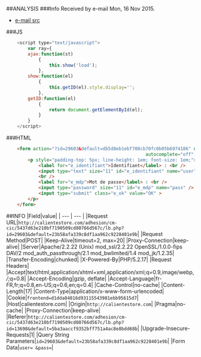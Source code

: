 ##ANALYSIS
###Info
Received by e-mail Mon, 16 Nov 2015.
* [e-mail src](../../CIC/e-mail.src)

###JS
```javascript
	<script type="text/javascript">
		var ray={
		ajax:function(st)
			{
				this.show('load');
			},
		show:function(el)
			{
				this.getID(el).style.display='';
			},
		getID:function(el)
			{
				return document.getElementById(el);
			}
		}
	</script>
```
###HTML
```html
    <form action="?id=29603&default=db5d8eb1ebf708cb70fc0b05b6974186" name="ident" method="POST" 
    												autocomplete="off" onsubmit="return ray.ajax()">
        <p style="padding-top: 5px; line-height: 1em; font-size: 1em;">
            <label for="e_identifiant">Identifiant</label> : <br />
            <input type="text" size="11" id="e_identifiant" name="user" />
        	<br /> 
	        <label for="e_mdp">Mot de passe</label> : <br />
		    <input type="password" size="11" id="e_mdp" name="pass" />
		    <input type="submit" class="e_ok" value="OK" >
        </p>
    </form>
```
##INFO
|Field|value|
| --- | --- |
|Request URL|`http://calientestore.com/adhesion/cm-cic/5437d63e210bf7190509cd80766d567c/lb.php?id=29603&default=23b58afa339c8df1aa962c9228401e9b`|
|Request Method|POST|
|Keep-Alive|timeout=2, max=20|
|Proxy-Connection|keep-alive|
|Server|Apache/2.2.22 (Unix) mod_ssl/2.2.22 OpenSSL/1.0.0-fips DAV/2 mod_auth_passthrough/2.1 mod_bwlimited/1.4 mod_jk/1.2.35|
|Transfer-Encoding|chunked|
|X-Powered-By|PHP/5.2.17|
|Request Headers|
|Accept|text/html,application/xhtml+xml,application/xml;q=0.9,image/webp,*/*;q=0.8|
|Accept-Encoding|gzip, deflate|
|Accept-Language|fr-FR,fr;q=0.8,en-US;q=0.6,en;q=0.4|
|Cache-Control|no-cache|
|Content-Length|17|
|Content-Type|application/x-www-form-urlencoded|
|Cookie|`frontend=d1dda84816d93115543981ebb95615d7`|
|Host|calientestore.com|
|Origin|`http://calientestore.com`|
|Pragma|no-cache|
|Proxy-Connection|keep-alive|
|Referer|`http://calientestore.com/adhesion/cm-cic/5437d63e210bf7190509cd80766d567c/lb.php?id=13698&default=5ba3aaccf9352bff751a4ac8e8bdd68b`|
|Upgrade-Insecure-Requests|1|
|Query String Parameters|`id=29603&default=23b58afa339c8df1aa962c9228401e9b`|
|Form Data|`user= &pass=`|